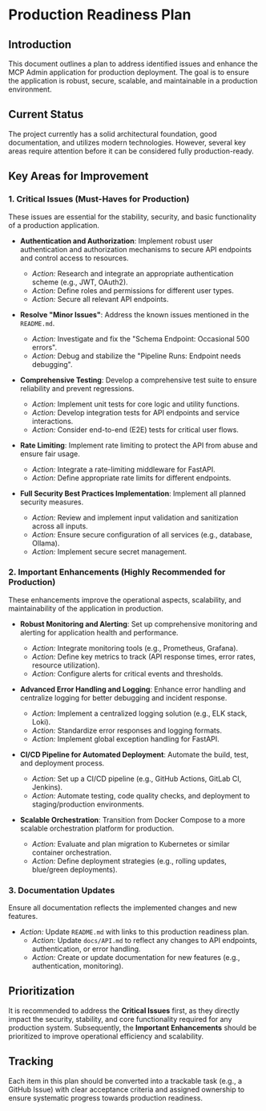 # Production Readiness Plan

## Introduction

This document outlines a plan to address identified issues and enhance the MCP Admin application for production deployment. The goal is to ensure the application is robust, secure, scalable, and maintainable in a production environment.

## Current Status

The project currently has a solid architectural foundation, good documentation, and utilizes modern technologies. However, several key areas require attention before it can be considered fully production-ready.

## Key Areas for Improvement

### 1. Critical Issues (Must-Haves for Production)

These issues are essential for the stability, security, and basic functionality of a production application.

*   **Authentication and Authorization**: Implement robust user authentication and authorization mechanisms to secure API endpoints and control access to resources.
    *   *Action:* Research and integrate an appropriate authentication scheme (e.g., JWT, OAuth2).
    *   *Action:* Define roles and permissions for different user types.
    *   *Action:* Secure all relevant API endpoints.

*   **Resolve "Minor Issues"**: Address the known issues mentioned in the `README.md`.
    *   *Action:* Investigate and fix the "Schema Endpoint: Occasional 500 errors".
    *   *Action:* Debug and stabilize the "Pipeline Runs: Endpoint needs debugging".

*   **Comprehensive Testing**: Develop a comprehensive test suite to ensure reliability and prevent regressions.
    *   *Action:* Implement unit tests for core logic and utility functions.
    *   *Action:* Develop integration tests for API endpoints and service interactions.
    *   *Action:* Consider end-to-end (E2E) tests for critical user flows.

*   **Rate Limiting**: Implement rate limiting to protect the API from abuse and ensure fair usage.
    *   *Action:* Integrate a rate-limiting middleware for FastAPI.
    *   *Action:* Define appropriate rate limits for different endpoints.

*   **Full Security Best Practices Implementation**: Implement all planned security measures.
    *   *Action:* Review and implement input validation and sanitization across all inputs.
    *   *Action:* Ensure secure configuration of all services (e.g., database, Ollama).
    *   *Action:* Implement secure secret management.

### 2. Important Enhancements (Highly Recommended for Production)

These enhancements improve the operational aspects, scalability, and maintainability of the application in production.

*   **Robust Monitoring and Alerting**: Set up comprehensive monitoring and alerting for application health and performance.
    *   *Action:* Integrate monitoring tools (e.g., Prometheus, Grafana).
    *   *Action:* Define key metrics to track (API response times, error rates, resource utilization).
    *   *Action:* Configure alerts for critical events and thresholds.

*   **Advanced Error Handling and Logging**: Enhance error handling and centralize logging for better debugging and incident response.
    *   *Action:* Implement a centralized logging solution (e.g., ELK stack, Loki).
    *   *Action:* Standardize error responses and logging formats.
    *   *Action:* Implement global exception handling for FastAPI.

*   **CI/CD Pipeline for Automated Deployment**: Automate the build, test, and deployment process.
    *   *Action:* Set up a CI/CD pipeline (e.g., GitHub Actions, GitLab CI, Jenkins).
    *   *Action:* Automate testing, code quality checks, and deployment to staging/production environments.

*   **Scalable Orchestration**: Transition from Docker Compose to a more scalable orchestration platform for production.
    *   *Action:* Evaluate and plan migration to Kubernetes or similar container orchestration.
    *   *Action:* Define deployment strategies (e.g., rolling updates, blue/green deployments).

### 3. Documentation Updates

Ensure all documentation reflects the implemented changes and new features.

*   *Action:* Update `README.md` with links to this production readiness plan.
    *   *Action:* Update `docs/API.md` to reflect any changes to API endpoints, authentication, or error handling.
    *   *Action:* Create or update documentation for new features (e.g., authentication, monitoring).

## Prioritization

It is recommended to address the **Critical Issues** first, as they directly impact the security, stability, and core functionality required for any production system. Subsequently, the **Important Enhancements** should be prioritized to improve operational efficiency and scalability.

## Tracking

Each item in this plan should be converted into a trackable task (e.g., a GitHub Issue) with clear acceptance criteria and assigned ownership to ensure systematic progress towards production readiness.
